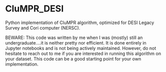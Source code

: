 # CluMPR_DESI
Python implementation of CluMPR algorithm, optimized for DESI Legacy Survey and Cori computer (NERSC). 

BEWARE: This code was written by me when I was (mostly) still an undergraduate....it is neither pretty nor efficient. It is done entirely in Jupyter notebooks and is not being actively maintained. However, do not hesitate to reach out to me if you are interested in running this algorithm on your dataset. This code can be a good starting point for your own implementation.
